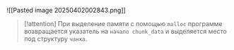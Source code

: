 ![[Pasted image 20250402002843.png]]

> [!attention] 
> При выделение памяти с помощью `malloc` программе возвращается указатель на `начало chunk_data` и выделяется место под структуру `чанка`.


